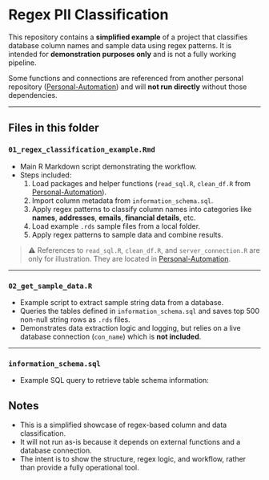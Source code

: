 # Regex PII Classification

This repository contains a **simplified example** of a project that classifies database column names and sample data using regex patterns. It is intended for **demonstration purposes only** and is not a fully working pipeline. 

Some functions and connections are referenced from another personal repository ([Personal-Automation](https://github.com/DeaganAnalytics/Personal-Automation)) and will **not run directly** without those dependencies.

---

## Files in this folder

### `01_regex_classification_example.Rmd`
- Main R Markdown script demonstrating the workflow.
- Steps included:
  1. Load packages and helper functions (`read_sql.R`, `clean_df.R` from [Personal-Automation](https://github.com/DeaganAnalytics/Personal-Automation)).
  2. Import column metadata from `information_schema.sql`.
  3. Apply regex patterns to classify column names into categories like **names**, **addresses**, **emails**, **financial details**, etc.
  4. Load example `.rds` sample files from a local folder.
  5. Apply regex patterns to sample data and combine results.

> ⚠️ References to `read_sql.R`, `clean_df.R`, and `server_connection.R` are only for illustration. They are located in [Personal-Automation](https://github.com/DeaganAnalytics/Personal-Automation).

---

### `02_get_sample_data.R`
- Example script to extract sample string data from a database.
- Queries the tables defined in `information_schema.sql` and saves top 500 non-null string rows as `.rds` files.
- Demonstrates data extraction logic and logging, but relies on a live database connection (`con_name`) which is **not included**.

---

### `information_schema.sql`
- Example SQL query to retrieve table schema information:

## Notes
- This is a simplified showcase of regex-based column and data classification.
- It will not run as-is because it depends on external functions and a database connection.
- The intent is to show the structure, regex logic, and workflow, rather than provide a fully operational tool.
